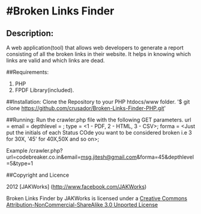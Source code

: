 #Broken Links Finder
===

## Description:
A web application(tool) that allows web developers to generate a report consisting of all the broken links in their website. It helps in knowing which links are valid and which links are dead.

##Requirements:
1. PHP
2. FPDF Library(included).

##Installation:
Clone the Repository to your PHP htdocs/www folder.
	'$ git clone https://github.com/crusador/Broken-Links-Finder-PHP.git'


##Running:
Run the crawler.php file with the following GET parameters.
	url = <url to be crawled>
	email = <Email address to which the mail is to be sent> 
	depthlevel = <depthlevel of crawling>;
	type = <1 - PDF, 2 - HTML, 3 - CSV>;
	forma = <Just put the initials of each Status COde you want to be considered broken i.e 3 for 30X, '45' for 40X,50X and so on>;

Example 
	/crawler.php?url=codebreaker.co.in&email=msg.jitesh@gmail.com&forma=45&depthlevel=5&type=1

##Copyright and Licence

2012 [JAKWorks] (http://www.facebook.com/JAKWorks)

Broken Links Finder by JAKWorks is licensed under a [Creative Commons Attribution-NonCommercial-ShareAlike 3.0 Unported License](http://creativecommons.org/licenses/by-nc-sa/3.0/)
